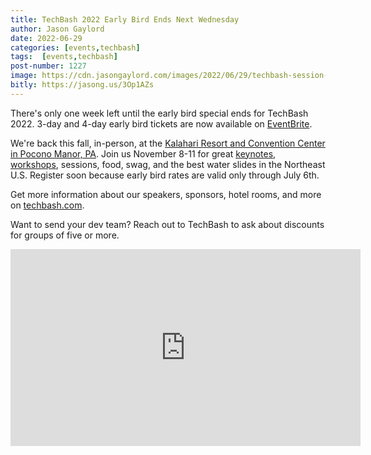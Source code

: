 ```yaml
---
title: TechBash 2022 Early Bird Ends Next Wednesday
author: Jason Gaylord
date: 2022-06-29
categories: [events,techbash]
tags:  [events,techbash]
post-number: 1227
image: https://cdn.jasongaylord.com/images/2022/06/29/techbash-session-image.jpg
bitly: https://jasong.us/3Op1AZs
---
```


There's only one week left until the early bird special ends for TechBash 2022. 3-day and 4-day early bird tickets are now available on [EventBrite](https://jasong.us/3tFZ5to).

We're back this fall, in-person, at the [Kalahari Resort and Convention Center in Pocono Manor, PA](https://jasong.us/3xuwLLA). Join us November 8-11 for great [keynotes](https://jasong.us/2zAOXZq), [workshops](https://jasong.us/3fGtXBl), sessions, food, swag, and the best water slides in the Northeast U.S. Register soon because early bird rates are valid only through July 6th.

Get more information about our speakers, sponsors, hotel rooms, and more on [techbash.com](https://jasong.us/tb).

Want to send your dev team? Reach out to TechBash to ask about discounts for groups of five or more.

<iframe width="560" height="315" src="https://www.youtube.com/embed/bgKWK7RATt4" title="YouTube video player" frameborder="0" allow="accelerometer; autoplay; clipboard-write; encrypted-media; gyroscope; picture-in-picture" allowfullscreen></iframe>